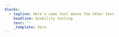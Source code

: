 ```yaml
---
blocks:
  - tagline: Here's some text above the other text
    headline: Usability testing
    text: ''
    _template: hero
---
```


